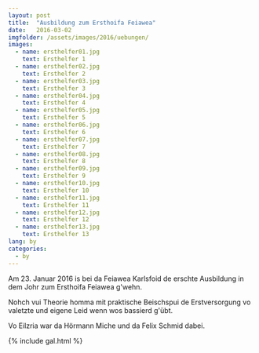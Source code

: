 ```yaml
---
layout: post
title:  "Ausbildung zum Ersthoifa Feiawea"
date:   2016-03-02
imgfolder: /assets/images/2016/uebungen/
images:
  - name: ersthelfer01.jpg
    text: Ersthelfer 1
  - name: ersthelfer02.jpg
    text: Ersthelfer 2
  - name: ersthelfer03.jpg
    text: Ersthelfer 3
  - name: ersthelfer04.jpg
    text: Ersthelfer 4
  - name: ersthelfer05.jpg
    text: Ersthelfer 5
  - name: ersthelfer06.jpg
    text: Ersthelfer 6
  - name: ersthelfer07.jpg
    text: Ersthelfer 7
  - name: ersthelfer08.jpg
    text: Ersthelfer 8
  - name: ersthelfer09.jpg
    text: Ersthelfer 9
  - name: ersthelfer10.jpg
    text: Ersthelfer 10
  - name: ersthelfer11.jpg
    text: Ersthelfer 11
  - name: ersthelfer12.jpg
    text: Ersthelfer 12
  - name: ersthelfer13.jpg
    text: Ersthelfer 13
lang: by
categories:
  - by
---
```


Am 23. Januar 2016 is bei da Feiawea Karlsfoid de erschte Ausbildung in dem Johr zum Ersthoifa Feiawea g'wehn.

Nohch vui Theorie homma mit praktische Beischspui de Erstversorgung vo valetzte und eigene Leid wenn wos bassierd g'übt.

Vo Eilzria war da Hörmann Miche und da Felix Schmid dabei.

{% include gal.html %}


